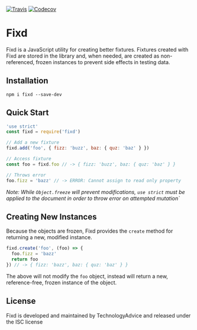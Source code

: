 [![Travis](https://img.shields.io/travis/TechnologyAdvice/fixd.svg)](https://travis-ci.org/TechnologyAdvice/fixd)
[![Codecov](https://img.shields.io/codecov/c/github/TechnologyAdvice/fixd.svg)](https://codecov.io/gh/TechnologyAdvice/fixd)

# Fixd

Fixd is a JavaScript utility for creating better fixtures. Fixtures created with Fixd are stored in the library and, when needed, are created as non-referenced, frozen instances to prevent side effects in testing data.

## Installation

`npm i fixd --save-dev`

## Quick Start

```javascript
'use strict'
const fixd = require('fixd')

// Add a new fixture
fixd.add('foo', { fizz: 'buzz', baz: { quz: 'baz' } })

// Access fixture
const foo = fixd.foo // -> { fizz: 'buzz', baz: { quz: 'baz' } }

// Throws error
foo.fizz = 'bazz' // -> ERROR: Cannot assign to read only property
```

_Note: While `Object.freeze` will prevent modifications, `use strict` must be applied to the document in order to throw error on attempted mutation`_

## Creating New Instances

Because the objects are frozen, Fixd provides the `create` method for returning a new, modified instance.

```javascript
fixd.create('foo', (foo) => {
  foo.fizz = 'bazz'
  return foo
}) // -> { fizz: 'bazz', baz: { quz: 'baz' } }
```

The above will not modify the `foo` object, instead will return a new, reference-free, frozen instance of the object.

## License

Fixd is developed and maintained by TechnologyAdvice and released under the ISC license